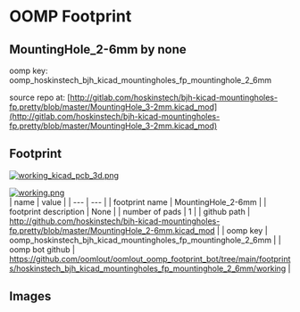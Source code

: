 # OOMP Footprint  
## MountingHole_2-6mm  by none  
  
oomp key: oomp_hoskinstech_bjh_kicad_mountingholes_fp_mountinghole_2_6mm  
  
source repo at: [http://gitlab.com/hoskinstech/bjh-kicad-mountingholes-fp.pretty/blob/master/MountingHole_3-2mm.kicad_mod](http://gitlab.com/hoskinstech/bjh-kicad-mountingholes-fp.pretty/blob/master/MountingHole_3-2mm.kicad_mod)  
## Footprint  
  
[![working_kicad_pcb_3d.png](working_kicad_pcb_3d_600.png)](working_kicad_pcb_3d.png)  
  
[![working.png](working_600.png)](working.png)  
| name | value | 
| --- | --- | 
| footprint name | MountingHole_2-6mm | 
| footprint description | None | 
| number of pads | 1 | 
| github path | http://github.com/hoskinstech/bjh-kicad-mountingholes-fp.pretty/blob/master/MountingHole_2-6mm.kicad_mod | 
| oomp key | oomp_hoskinstech_bjh_kicad_mountingholes_fp_mountinghole_2_6mm | 
| oomp bot github | https://github.com/oomlout/oomlout_oomp_footprint_bot/tree/main/footprints/hoskinstech_bjh_kicad_mountingholes_fp_mountinghole_2_6mm/working | 
## Images  
